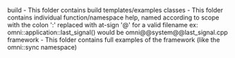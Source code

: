 build     - This folder contains build templates/examples
classes   - This folder contains individual function/namespace help, named according to scope
            with the colon ':' replaced with at-sign '@' for a valid filename
            ex: omni::application::last_signal() would be omni@@system@@last_signal.cpp
framework - This folder contains full examples of the framework (like the omni::sync namespace)

